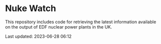 # Nuke Watch

This repository includes code for retrieving the latest information available on the output of EDF nuclear power plants in the UK.

Last updated: 2023-06-28 06:12